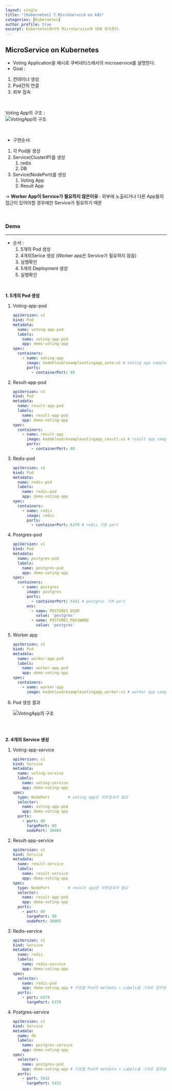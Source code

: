 ```yaml
---
layout: single
title: "[Kubernetes] 7.MicroService on k8s"
categories: [Kubernetes]
author_profile: true
excerpt: Kubernetes에서의 MicroService에 대해 정리한다.
---
```


## MicroService on Kubernetes
- Voting Application을 예시로 쿠버네티스에서의 microservice를 설명한다.
- Goal : 
1. 컨테이너 생성
2. Pod간의 연결
3. 외부 접속
<br>

Voting App의 구조 : <br>
![VotingApp의 구조](/assets/img/kubernetes/7_microservice_1.png)

<br>

- 구현순서:
1.  각 Pod을 생성
2. Service(ClusterIP)를 생성
    1. redis
    2. DB
3. Service(NodePort)를 생성
    1. Voting App
    2. Result App

-> **Worker App이 Service가 필요하지 않은이유** : 외부에 노출되거나 다른 App들의 접근이 있어야할 경우에만 Service가 필요하기 때문

<br>

### Demo
----------------
- 순서 : 
    1. 5개의 Pod 생성
    2. 4개의Serice 생성 (Worker app은 Service가 필요하지 않음)
    3. 실행확인
    4. 5개의 Deployment 생성
    5. 실행확인

<br>

**1. 5개의 Pod 생성**

1. Voting-app-pod

    ``` yml
    apiVersion: v1
    kind: Pod
    metadata:
      name: voting-app-pod
      labels:
        name: voting-app-pod
        app: demo-voting-app
    spec:
      containers:
        - name: voting-app
          image: kodekloud/examplevotingapp_vote:v1 # voting app sample image
          ports:
            - containerPort: 80
    ```

2. Result-app-pod
    ``` yml
    apiVersion: v1
    kind: Pod
    metadata:
      name: result-app-pod
      labels:
        name: result-app-pod
        app: demo-voting-app
    spec:
      containers:
        - name: result-app
          image: kodekloud/examplevotingapp_result:v1 # result app sample image
          ports:
            - containerPort: 80
    ```

3. Redis-pod
    ``` yml
    apiVersion: v1
    kind: Pod
    metadata:
      name: redis-pod
      labels:
        name: redis-pod
        app: demo-voting-app
    spec:
      containers:
        - name: redis
          image: redis
          ports:
            - containerPort: 6379 # redis 기본 port
    ```

4. Postgres-pod
    ``` yml
    apiVersion: v1
    kind: Pod
    metadata:
      name: postgres-pod
      labels:
        name: postgres-pod
        app: demo-voting-app
    spec:
      containers:
        - name: postgres
          image: postgres
          ports:
            - containerPort: 5432 # postgres 기본 port
          env:
            - name: POSTGRES_USER
              value: 'postgres'
            - name: POSTGRES_PASSWORD
              value: 'postgres'
    ```

5. Worker app
    ``` yml
    apiVersion: v1
    kind: Pod
    metadata:
      name: worker-app-pod
      labels:
        name: worker-app-pod
        app: demo-voting-app
    spec:
      containers:
        - name: worker-app
          image: kodekloud/examplevotingapp_worker:v1 # worker app sample image
    ```

6. Pod 생성 결과

    ![VotingApp의 구조](/assets/img/kubernetes/7_microservice_2.png)

    <br>
    <br>

**2. 4개의 Service 생성**

1. Voting-app-service

    ``` yml
    apiVersion: v1
    kind: Service
    metadata:
      name: voting-service
      labels:
        name: voting-service
        app: demo-voting-app
    spec:
      type: NodePort        # voting app은 외부접속이 필요
      selector:
        name: voting-app-pod
        app: demo-voting-app
      ports:
        - port: 80
          targePort: 80
          nodePort: 30004
    ```

2. Result-app-service

    ``` yml
    apiVersion: v1
    kind: Service
    metadata:
      name: result-service
      labels:
        name: result-service
        app: demo-voting-app
    spec:
      type: NodePort        # result app은 외부접속이 필요
      selector:
        name: result-app-pod
        app: demo-voting-app
      ports:
        - port: 80
          targePort: 80
          nodePort: 30005
    ```

3. Redis-service

    ``` yml
    apiVersion: v1
    kind: Service
    metadata:
      name: redis
      labels:
        name: redis-service
        app: demo-voting-app
    spec:
      selector:
        name: redis-pod
        app: demo-voting-app # 지정할 Pod의 metdata > Labels을 그대로 집어넣어줌
      ports:
        - port: 6379
          targePort: 6379
    ```

4. Postgres-service

    ``` yml
    apiVersion: v1
    kind: Service
    metadata:
      name: db
      labels:
        name: postgres-service
        app: demo-voting-app
    spec:
      selector:
        name: postgres-pod
        app: demo-voting-app # 지정할 Pod의 metdata > Labels을 그대로 집어넣어줌
      ports:
        - port: 5432
          targePort: 5432
    ```
<br>